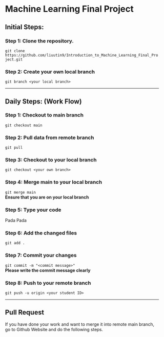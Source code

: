 # Machine Learning Final Project

## Initial Steps:
### Step 1: Clone the repository.  
`git clone https://github.com/liuutin9/Introduction_to_Machine_Learning_Final_Project.git`
### Step 2: Create your own local branch
`git branch <your local branch>`

---

## Daily Steps: (Work Flow)
### Step 1: Checkout to main branch
`git checkout main`
### Step 2: Pull data from remote branch
`git pull`
### Step 3: Checkout to your local branch
`git checkout <your own branch>`
### Step 4: Merge main to your local branch
`git merge main`  
**Ensure that you are on your local branch**
### Step 5: Type your code
Pada Pada
### Step 6: Add the changed files
`git add . `
### Step 7: Commit your changes
`git commit -m "<commit message>"`  
**Please write the commit message clearly**
### Step 8: Push to your remote branch
`git push -u origin <your student ID>`

---

## Pull Request
If you have done your work and want to merge it into remote main branch, go to Github Website and do the following steps.
